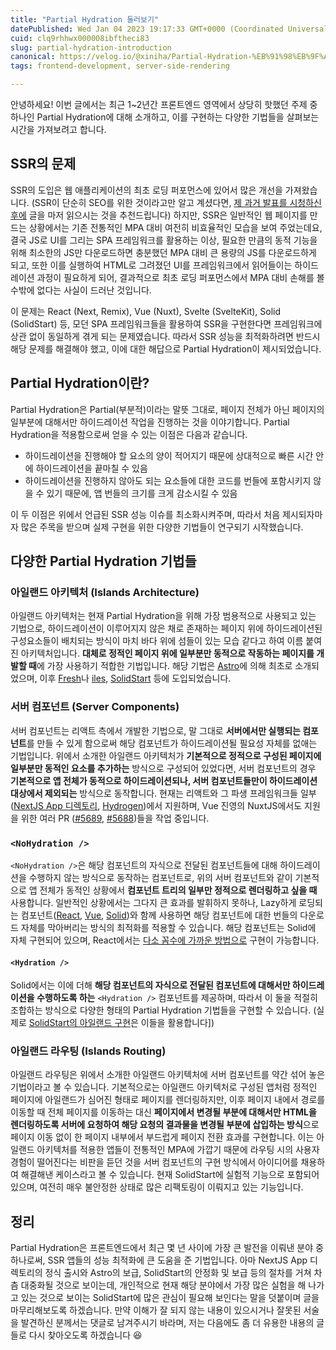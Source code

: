 ```yaml
---
title: "Partial Hydration 둘러보기"
datePublished: Wed Jan 04 2023 19:17:33 GMT+0000 (Coordinated Universal Time)
cuid: clq9rhhwx000008ibftheci83
slug: partial-hydration-introduction
canonical: https://velog.io/@xiniha/Partial-Hydration-%EB%91%98%EB%9F%AC%EB%B3%B4%EA%B8%B0
tags: frontend-development, server-side-rendering

---
```


안녕하세요! 이번 글에서는 최근 1~2년간 프론트엔드 영역에서 상당히 핫했던 주제 중 하나인 Partial Hydration에 대해 소개하고, 이를 구현하는 다양한 기법들을 살펴보는 시간을 가져보려고 합니다.

SSR의 문제
-------

SSR의 도입은 웹 애플리케이션의 최초 로딩 퍼포먼스에 있어서 많은 개선을 가져왔습니다. (SSR이 단순히 SEO를 위한 것이라고만 알고 계셨다면, [제 과거 발표를 시청하신 후에](https://youtu.be/9xl9X2pfHeI) 글을 마저 읽으시는 것을 추천드립니다) 하지만, SSR은 일반적인 웹 페이지를 만드는 상황에서는 기존 전통적인 MPA 대비 여전히 비효율적인 모습을 보여 주었는데요, 결국 JS로 UI를 그리는 SPA 프레임워크를 활용하는 이상, 필요한 만큼의 동적 기능을 위해 최소한의 JS만 다운로드하면 충분했던 MPA 대비 큰 용량의 JS를 다운로드하게 되고, 또한 이를 실행하여 HTML로 그려졌던 UI를 프레임워크에서 읽어들이는 하이드레이션 과정이 필요하게 되어, 결과적으로 최초 로딩 퍼포먼스에서 MPA 대비 손해를 볼 수밖에 없다는 사실이 드러난 것입니다.

이 문제는 React (Next, Remix), Vue (Nuxt), Svelte (SvelteKit), Solid (SolidStart) 등, 모던 SPA 프레임워크들을 활용하여 SSR을 구현한다면 프레임워크에 상관 없이 동일하게 겪게 되는 문제였습니다. 따라서 SSR 성능을 최적화하려면 반드시 해당 문제를 해결해야 했고, 이에 대한 해답으로 Partial Hydration이 제시되었습니다.

Partial Hydration이란?
--------------------

Partial Hydration은 Partial(부분적)이라는 말뜻 그대로, 페이지 전체가 아닌 페이지의 일부분에 대해서만 하이드레이션 작업을 진행하는 것을 이야기합니다. Partial Hydration을 적용함으로써 얻을 수 있는 이점은 다음과 같습니다.

*   하이드레이션을 진행해야 할 요소의 양이 적어지기 때문에 상대적으로 빠른 시간 안에 하이드레이션을 끝마칠 수 있음
*   하이드레이션을 진행하지 않아도 되는 요소들에 대한 코드를 번들에 포함시키지 않을 수 있기 때문에, 앱 번들의 크기를 크게 감소시킬 수 있음

이 두 이점은 위에서 언급된 SSR 성능 이슈를 최소화시켜주며, 따라서 처음 제시되자마자 많은 주목을 받으며 실제 구현을 위한 다양한 기법들이 연구되기 시작했습니다.

다양한 Partial Hydration 기법들
-------------------------

### 아일랜드 아키텍처 (Islands Architecture)

아일랜드 아키텍처는 현재 Partial Hydration을 위해 가장 범용적으로 사용되고 있는 기법으로, 하이드레이션이 이루어지지 않은 채로 존재하는 페이지 위에 하이드레이션된 구성요소들이 배치되는 방식이 마치 바다 위에 섬들이 있는 모습 같다고 하여 이름 붙여진 아키텍처입니다. **대체로 정적인 페이지 위에 일부분만 동적으로 작동하는 페이지를 개발할 때**에 가장 사용하기 적합한 기법입니다. 해당 기법은 [Astro](https://astro.build)에 의해 최초로 소개되었으며, 이후 [Fresh](https://fresh.deno.dev)나 [iles](https://iles.pages.dev), [SolidStart](https://start.solidjs.com) 등에 도입되었습니다.

### 서버 컴포넌트 (Server Components)

서버 컴포넌트는 리액트 측에서 개발한 기법으로, 말 그대로 **서버에서만 실행되는 컴포넌트**를 만들 수 있게 함으로써 해당 컴포넌트가 하이드레이션될 필요성 자체를 없애는 기법입니다. 위에서 소개한 아일랜드 아키텍처가 **기본적으로 정적으로 구성된 페이지에 일부분만 동적인 요소를 추가하는** 방식으로 구성되어 있었다면, 서버 컴포넌트의 경우 **기본적으로 앱 전체가 동적으로 하이드레이션되나, 서버 컴포넌트들만이 하이드레이션 대상에서 제외되는** 방식으로 동작합니다. 현재는 리액트와 그 파생 프레임워크들 일부([NextJS App 디렉토리](https://beta.nextjs.org/docs/getting-started), [Hydrogen](https://hydrogen.shopify.dev))에서 지원하며, Vue 진영의 NuxtJS에서도 지원을 위한 여러 PR ([#5689](https://github.com/nuxt/framework/pull/5689), [#5688](https://github.com/nuxt/framework/pull/5688))들을 작업 중입니다.

### `<NoHydration />`

`<NoHydration />`은 해당 컴포넌트의 자식으로 전달된 컴포넌트들에 대해 하이드레이션을 수행하지 않는 방식으로 동작하는 컴포넌트로, 위의 서버 컴포넌트와 같이 기본적으로 앱 전체가 동적인 상황에서 **컴포넌트 트리의 일부만 정적으로 렌더링하고 싶을 때** 사용합니다. 일반적인 상황에서는 그다지 큰 효과를 발휘하지 못하나, Lazy하게 로딩되는 컴포넌트([React](https://beta.reactjs.org/reference/react/lazy), [Vue](https://vuejs.org/guide/components/async.html), [Solid](https://www.solidjs.com/docs/latest/api#lazy))와 함께 사용하면 해당 컴포넌트에 대한 번들의 다운로드 자체를 막아버리는 방식의 최적화를 적용할 수 있습니다. 해당 컴포넌트는 Solid에 자체 구현되어 있으며, React에서는 [다소 꼼수에 가까운 방법으로](https://github.com/facebook/react/issues/12617#issuecomment-590096314) 구현이 가능합니다.

#### `<Hydration />`

Solid에서는 이에 더해 **해당 컴포넌트의 자식으로 전달된 컴포넌트에 대해서만 하이드레이션을 수행하도록 하는** `<Hydration />` 컴포넌트를 제공하며, 따라서 이 둘을 적절히 조합하는 방식으로 다양한 형태의 Partial Hydration 기법들을 구현할 수 있습니다. (실제로 [SolidStart의 아일랜드 구현](https://github.com/solidjs/solid-start/blob/1d572a091b496ab85ecab9265f818fa9f494bc70/packages/start/islands/index.tsx#L24-L78)은 이들을 활용합니다\])

### 아일랜드 라우팅 (Islands Routing)

아일랜드 라우팅은 위에서 소개한 아일랜드 아키텍처에 서버 컴포넌트를 약간 섞어 놓은 기법이라고 볼 수 있습니다. 기본적으로는 아일랜드 아키텍처로 구성된 앱처럼 정적인 페이지에 아일랜드가 심어진 형태로 페이지를 렌더링하지만, 이후 페이지 내에서 경로를 이동할 때 전체 페이지를 이동하는 대신 **페이지에서 변경될 부분에 대해서만 HTML을 렌더링하도록 서버에 요청하여 해당 요청의 결과물을 변경될 부분에 삽입하는 방식**으로 페이지 이동 없이 한 페이지 내부에서 부드럽게 페이지 전환 효과를 구현합니다. 이는 아일랜드 아키텍처를 적용한 앱들이 전통적인 MPA에 가깝기 때문에 라우팅 시의 사용자 경험이 떨어진다는 비판을 듣던 것을 서버 컴포넌트의 구현 방식에서 아이디어를 채용하여 해결해낸 케이스라고 볼 수 있습니다. 현재 SolidStart에 실험적 기능으로 포함되어 있으며, 여전히 매우 불안정한 상태로 많은 리팩토링이 이뤄지고 있는 기능입니다.

정리
--

Partial Hydration은 프론트엔드에서 최근 몇 년 사이에 가장 큰 발전을 이뤄낸 분야 중 하나로써, SSR 앱들의 성능 최적화에 큰 도움을 준 기법입니다. 아마 NextJS App 디렉토리의 정식 출시와 Astro의 보급, SolidStart의 안정화 및 보급 등의 절차를 거쳐 차츰 대중화될 것으로 보이는데, 개인적으로 현재 해당 분야에서 가장 많은 실험을 해 나가고 있는 것으로 보이는 SolidStart에 많은 관심이 필요해 보인다는 말을 덧붙이며 글을 마무리해보도록 하겠습니다. 만약 이해가 잘 되지 않는 내용이 있으시거나 잘못된 서술을 발견하신 분께서는 댓글로 남겨주시기 바라며, 저는 다음에도 좀 더 유용한 내용의 글들로 다시 찾아오도록 하겠습니다 😆